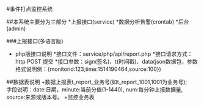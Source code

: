 #事件打点监控系统

##本系统主要分为三部分
*上报接口(service)
*数据分析告警(crontab)
*后台(admin)

###上报接口(多语言版)
- php版接口说明
*接口文件：service/php/api/report.php
*接口请求方式：http POST 提交
*接口参数：sign(签名)、t(时间戳)、data(json数据包，参数格式说明例：{monitorid:123,time:1514190464,source:100})

##数据表说明
+数据上报表t_report_业务号(如t_report_1001,1001为业务号);  
字段说明：date:日期，minute:当前分值(1-1440), num:每分钟上报数据量, source:来源或版本号。
+监控业务表

